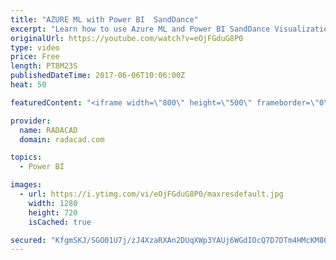 ```yaml
---
title: "AZURE ML with Power BI  SandDance"
excerpt: "Learn how to use Azure ML and Power BI SandDance Visualization"
originalUrl: https://youtube.com/watch?v=eOjFGduG8P0
type: video
price: Free
length: PT8M23S
publishedDateTime: 2017-06-06T10:06:00Z
heat: 50

featuredContent: "<iframe width=\"800\" height=\"500\" frameborder=\"0\" src=\"https://www.youtube.com/embed/eOjFGduG8P0\" allow=\"accelerometer; autoplay; encrypted-media; gyroscope; picture-in-picture\" allowfullscreen></iframe>"

provider:
  name: RADACAD
  domain: radacad.com

topics:
  - Power BI

images:
  - url: https://i.ytimg.com/vi/eOjFGduG8P0/maxresdefault.jpg
    width: 1280
    height: 720
    isCached: true

secured: "KfgmSKJ/SGO01U7j/zJ4XzaRXAn2DUqXWp3YAUj6WGdIOcQ7D7DTm4HMcKM868df/PDGoWtBA5nXqd/L9nbMiSD2TiyzuFnlOpEjfnkyBJaBUFGCQXETh3CDjnOE5ENe2D9A1FsZ06WxHWfab+/nP00H8xz4q8aRye5jBHFSk+Q9Rj9gX5jl3bw+BHVbpq1Kehr6exugisqq/iQVUR+ZmktVLGDFLdB9ZzH14QgVd1vtOxBbhnQ57pZUyHUXo4HX4KY9KcwEykREOQvpDkeuUNHAjNYRjtW7fOhBEqPM93rjVegDx36q6yzeZraDK3mwVNgoPVF1zr9qyoSq5Ve7dm9eKqsJ08xtapytTyK7UWxGmaWH42vbx/eUhKU7lkhjvHlW1oLEB7mskZe+f8eJWR1riGO3YFcAlt2hvAJIoaY=;ow/MY21B7jnlUyG7fMDJSw=="
---
```


